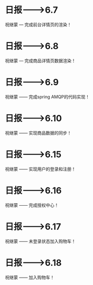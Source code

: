 #  日报--->6.7

祝继蒙 — 完成前台详情页的渲染！

#  日报--->6.8

祝继蒙 — 完成商品详情页数据渲染！

#  日报--->6.9
祝继蒙 —— 完成spring AMQP的代码实现！

#  日报--->6.10
祝继蒙 —— 实现商品数据的同步！

#  日报--->6.15
祝继蒙 —— 实现用户的登录和注册！

#  日报--->6.16
祝继蒙 —— 完成授权中心！

#  日报--->6.17
祝继蒙 —— 未登录状态加入购物车！

#  日报--->6.18
祝继蒙 —— 加入购物车！
